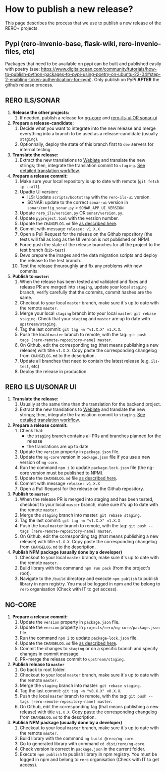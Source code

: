 # How to publish a new release?

This page describes the process that we use to publish a new release of the RERO+ projects.

## Pypi (rero-invenio-base, flask-wiki, rero-invenio-files, etc)

Packages that need to be available on pypi can be built and published easily with poetry (see: https://www.digitalocean.com/community/tutorials/how-to-publish-python-packages-to-pypi-using-poetry-on-ubuntu-22-04#step-2-enabling-token-authentication-for-pypi). 
Only publish on PyPi **AFTER** the github release process. 

## RERO ILS/SONAR

1. **Release the other projects:**
   1. If needed, publish a release for [ng-core](#ng-core) and [rero-ils-ui OR sonar-ui](#rero-ils-uisonar-ui)
2. **Prepare a release-candidate:**
   1. Decide what you want to integrate into the new release and merge everything into a branch to be used as a release-candidate (usually `staging`).
   2. Optionnally, deploy the state of this branch first to `dev` servers for internal testing.
3. **Translate the release:**
   1. Extract the new translations to [Weblate][3] and translate the new strings; then, integrate the translation commit to `staging`. [See detailed translation workflow][2].
4. **Prepare a release commit:**
   1. Make sure your local repository is up to date with remote (`git fetch -p --all`).
   2. Upadte UI version:
      - ILS: Update `scripts/bootstrap` with the `rero-ils-ui` version.
      - SONAR: update to the correct `sonar-ui` version in `sonar/config_sonar.py` > `SONAR_APP_UI_VERSION`
   3. Update `rero_ils/version.py` OR `sonar/version.py`.
   4. Update `pyproject.toml` with the version number.
   5. Update the `CHANGELOG.md` file [as described here][1].
   6. Commit with message `release: v1.X.X`
   7. Open a Pull Request for the release on the Github repository (the tests will fail as long as the UI version is not published on NPM).
   8. Force push the state of the release branches for all the project to the test branch (`bib-test`)
   9. Devs prepare the images and the data migration scripts and deploy the release to the test branch.
   10. Test the release thouroughly and fix any problems with new commits.
5. **Publish to `master`:**
   1. When the release has been tested and validated and fixes and release PR are merged into `staging`, update your local `staging` branch, verify carefully that the commits, commit hashes are the same.
   2. Checkout to your local `master` branch, make sure it's up to date with the remote `master`.
   3. Merge your local `staging` branch into your local `master`: `git rebase staging`. Check that your `staging` and `master` are up to date with `upstream/staging`.
   4. Tag the last commit: `git tag -m "v1.X.X" v1.X.X`.
   5. Push the local `master` branch to remote, with the tag: `git push --tags [rero-remote-repository-name] master`.
   6. On Github, edit the corresponding tag (that means publishing a new release) with title `v1.X.X`. Copy paste the corresponding changelog from `CHANGELOG.md` to the description.
   7. Update all branches that need to contain the latest release (e.g. `ils-test`, etc)
   8. Deploy the release in production

## RERO ILS UI/SONAR UI

1. **Translate the release:**
   1. Usually at the same time than the translation for the backend project.
   2. Extract the new translations to [Weblate][3] and translate the new strings; then, integrate the translation commit to `staging`. [See detailed translation workflow][2].
2. **Prepare a release commit:**
   1. Check that:
      - the `staging` branch contains all PRs and branches planned for the release
      - the translations are up to date
   2. Update the `version` property in `package.json` file.
   3. Update the `ng-core` version in `package.json` file if you use a new version of `ng-core`.
   4. Run the command `npm i` to update `package-lock.json` file (the ng-core version must be published to NPM).
   5. Update the `CHANGELOG.md` file [as described here][1].
   6. Commit with message `release: v1.X.X`
   7. Open a Pull Request for the release on the Github repository.
3. **Publish to `master`:**
   1. When the release PR is merged into staging and has been tested, checkout to your local `master` branch, make sure it's up to date with the remote `master`.
   2. Merge the `staging` branch into master: `git rebase staging`.
   3. Tag the last commit: `git tag -m "v1.X.X" v1.X.X`
   4. Push the local `master` branch to remote, with the tag: `git push --tags [rero-remote-repository-name] master`.
   5. On Github, edit the corresponding tag (that means publishing a new release) with title `v1.X.X`. Copy paste the corresponding changelog from `CHANGELOG.md` to the description.
4. **Publish NPM package (usually done by a developer)**
   1. Checkout to your local `master` branch, make sure it's up to date with the
   remote `master`.
   1. Build library with the command `npm run pack` (from the project's root).
   1. Navigate to the `/build` directory and execute `npm publish` to publish library in npm registry. You must be logged in npm and the belong to `rero` organisation (Check with IT to get access).

## NG-CORE

1. **Prepare a release commit:**
   1. Update the `version` property in `package.json` file.
   2. Update the `version` property in `projects/rero/ng-core/package.json` file.
   3. Run the command `npm i` to update `package-lock.json` file.
   4. Update the `CHANGELOG.md` file [as described here][1].
   5. Commit the changes to `staging` or on a specific branch and specify changes in commit message.
   6. PR+merge the release commit to `upstream/staging`.
2. **Publish release to `master`**
   1. Go back to root folder.
   2. Checkout to your local `master` branch, make sure it's up to date with the remote `master`.
   3. Merge the `staging` branch into master: `git rebase staging`.
   4. Tag the last commit: `git tag -m "v0.X.X" v0.X.X`.
   5. Push the local `master` branch to remote, with the tag: `git push --tags [rero-remote-repository-name] master`.
   6. On Github, edit the corresponding tag (that means publishing a new release) with title `v1.X.X`. Copy paste the corresponding changelog from `CHANGELOG.md` to the description.
3. **Publish NPM package (usually done by a developer)**
   1. Checkout to your local `master` branch, make sure it's up to date with the remote `master`.
   2. Build library with the command `ng build @rero/ng-core`.
   3. Go to generated library with command `cd dist/rero/ng-core`.
   4. Check version is correct in `package.json` in the current folder.
   5. Execute `npm publish` to publish library in npm registry. You must be logged in npm and belong to `rero` organisation (Check with IT to get access).

[1]: ./generate-changelog.md
[2]: ../translations/translations-workflow.md
[3]: https://hosted.weblate.org/projects/rero_plus/
